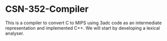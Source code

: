 # CSN-352-Compiler
This is a compiler to convert C to MIPS using 3adc code as an intermediate representation and implemented C++.
We will start by developing a lexical analyser.